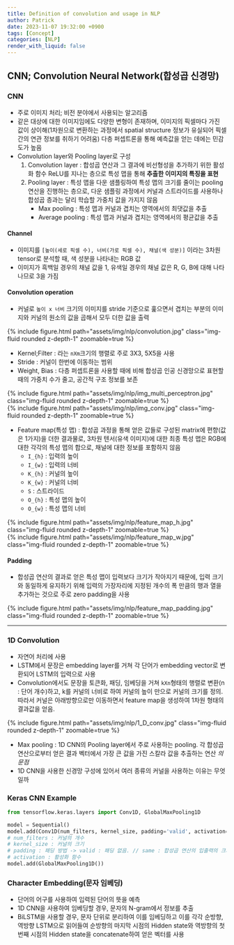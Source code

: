 ```yaml
---
title: Definition of convolution and usage in NLP
author: Patrick
date: 2023-11-07 19:32:00 +0900
tags: [Concept]
categories: [NLP]
render_with_liquid: false
---
```


## CNN; Convolution Neural Network(합성곱 신경망)
### CNN
- 주로 이미지 처리; 비전 분야에서 사용되는 알고리즘
- 같은 대상에 대한 이미지임에도 다양한 변형이 존재하며, 이미지의 픽셀마다 가진 값이 상이해(1차원으로 변환하는 과정에서 spatial structure 정보가 유실되어 픽셀간의 연관 정보를 취하기 어려움) 다층 퍼셉트론을 통해 예측값을 얻는 데에는 민감도가 높음
- Convolution layer와 Pooling layer로 구성
    1. Convolution layer : 합성곱 연산과 그 결과에 비선형성을 추가하기 위한 활성화 함수 ReLU를 지나는 층으로 특성 맵을 통해 **추출한 이미지의 특징을 표현**
    2. Pooling layer : 특성 맵을 다운 샘플링하여 특성 맵의 크기를 줄이는 pooling 연산을 진행하는 층으로, 다운 샘플링 과정에서 커널과 스트라이드를 사용하나 합성곱 층과는 달리 학습할 가중치 값을 가지지 않음
        * Max pooling : 특성 맵과 커널과 겹치는 영역에서의 최댓값을 추출
        * Average pooling : 특성 맵과 커널과 겹치는 영역에서의 평균값을 추출

#### Channel
- 이미지를 `[높이(세로 픽셀 수), 너비(가로 픽셀 수), 채널(색 성분)]` 이라는 3차원 tensor로 분석할 때, 색 성분을 나타내는 RGB 값
- 이미지가 흑백일 경우의 채널 값을 1, 유색일 경우의 채널 값은 R, G, B에 대해 나타나므로 3을 가짐
#### Convolution operation
- 커널로 `높이 x 너비` 크기의 이미지를 stride 기준으로 훑으면서 겹치는 부분의 이미지와 커널의 원소의 값을 곱해서 모두 더한 값을 출력<br>
<div class="row mt-3">
    <div class="col-sm mt-3 mt-md-0">
        {% include figure.html path="assets/img/nlp/convolution.jpg" class="img-fluid rounded z-depth-1" zoomable=true %}
    </div>
</div>

- Kernel;Filter : 라는 `nXm`크기의 행렬로 주로 3X3, 5X5을 사용
- Stride : 커널이 한번에 이동하는 범위
- Weight, Bias : 다층 퍼셉트론을 사용할 때에 비해 합성곱 인공 신경망으로 표현할 때의 가중치 수가 줄고, 공간적 구조 정보를 보존<br>
<div class="row mt-3">
    <div class="col-sm mt-3 mt-md-0">
        {% include figure.html path="assets/img/nlp/img_multi_perceptron.jpg" class="img-fluid rounded z-depth-1" zoomable=true %}
    </div>
    <div class="col-sm mt-3 mt-md-0">
        {% include figure.html path="assets/img/nlp/img_conv.jpg" class="img-fluid rounded z-depth-1" zoomable=true %}
    </div>
</div>

- Feature map(특성 맵) : 합성곱 과정을 통해 얻은 값들로 구성된 matrix에 편향(값은 1가지)을 더한 결과물로, 3차원 텐서(유색 이미지)에 대한 최종 특성 맵은 RGB에 대한 각각의 특성 맵의 합으로, 채널에 대한 정보를 포함하지 않음
    * `I_{h}` : 입력의 높이
    * `I_{w}` : 입력의 너비
    * `K_{h}` : 커널의 높이
    * `K_{w}` : 커널의 너비
    * `S` : 스트라이드
    * `O_{h}` : 특성 맵의 높이
    * `O_{w}` : 특성 맵의 너비
<div class="row mt-3">
    <div class="col-sm mt-3 mt-md-0">
        {% include figure.html path="assets/img/nlp/feature_map_h.jpg" class="img-fluid rounded z-depth-1" zoomable=true %}
    </div>
    <div class="col-sm mt-3 mt-md-0">
        {% include figure.html path="assets/img/nlp/feature_map_w.jpg" class="img-fluid rounded z-depth-1" zoomable=true %}
    </div>
</div>

#### Padding
- 합성곱 연산의 결과로 얻은 특성 맵이 입력보다 크기가 작아지기 때문에, 입력 크기와 동일하게 유지하기 위해 입력의 가장자리에 지정된 개수의 폭 만큼의 행과 열을 추가하는 것으로 주로 zero padding을 사용<br>
<div class="row mt-3">
    <div class="col-sm mt-3 mt-md-0">
        {% include figure.html path="assets/img/nlp/feature_map_padding.jpg" class="img-fluid rounded z-depth-1" zoomable=true %}
    </div>
</div>

---

### 1D Convolution
- 자연어 처리에 사용
- LSTM에서 문장은 embedding layer를 거쳐 각 단어가 embedding vector로 변환되어 LSTM의 입력으로 사용
- Convolution에서도 문장을 토큰화, 패딩, 임베딩을 거쳐 `kXn`형태의 행렬로 변환(n : 단어 개수)하고, k를 커널의 너비로 하여 커널의 높이 만으로 커널의 크기를 정의. 따라서 커널은 아래방향으로만 이동하면서 feature map을 생성하여 1차원 형태의 결과값을 얻음.
<div class="row mt-3">
    <div class="col-sm mt-3 mt-md-0">
        {% include figure.html path="assets/img/nlp/1_D_conv.jpg" class="img-fluid rounded z-depth-1" zoomable=true %}
    </div>
</div>

- Max pooling : 1D CNN의 Pooling layer에서 주로 사용하는 pooling. 각 합성곱 연산으로부터 얻은 결과 벡터에서 가장 큰 값을 가진 스칼라 값을 추출하는 연산
*의문점*
- 1D CNN을 사용한 신경망 구성에 있어서 여러 종류의 커널을 사용하는 이유는 무엇일까

### Keras CNN Example

```python
from tensorflow.keras.layers import Conv1D, GlobalMaxPooling1D

model = Sequential()
model.add(Conv1D(num_filters, kernel_size, padding='valid', activation='relu'))
# num_filters : 커널의 개수
# kernel_size : 커널의 크기
# padding : 패딩 방법 -> valid : 패딩 없음. // same : 합성곱 연산의 입출력의 크기를 동일하도록 제로 패딩
# activation : 활성화 함수
model.add(GlobalMaxPooling1D())
```

### Character Embedding(문자 임베딩)
- 단어의 어구를 사용하여 입력된 단어의 뜻을 예측
- 1D CNN을 사용하여 임베딩할 경우, 문자의 N-gram에서 정보를 추출
- BiLSTM을 사용할 경우, 문자 단위로 분리하여 이를 임베딩하고 이를 각각 순방향, 역방향 LSTM으로 읽어들여 순방향의 마지막 시점의 Hidden state와 역방향의 첫 번째 시점의 Hidden state을 concatenate하여 얻은 벡터를 사용